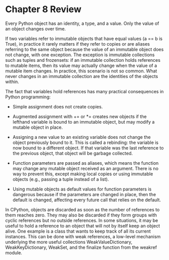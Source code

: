 # Chapter 8 Review

Every Python object has an identity, a type, and a value. Only the value 
of an object changes over time.

If two variables refer to immutable objects that have equal values 
(a == b is True), in practice it rarely matters if they refer to copies 
or are aliases referring to the same object because the value of an 
immutable object does not change, with one exception. The exception is 
immutable collections such as tuples and frozensets: if an immutable 
collection holds references to mutable items, then its value may actually
change when the value of a mutable item changes. In practice, this 
scenario is not so common. What never changes in an immutable collection 
are the identities of the objects within.

The fact that variables hold references has many practical consequences 
in Python programming:
- Simple assignment does not create copies.

- Augmented assignment with += or \*= creates new objects if the lefthand 
variable is bound to an immutable object, but may modify a mutable object
in place.

- Assigning a new value to an existing variable does not change the object
previously bound to it. This is called a rebinding: the variable is now 
bound to a different object. If that variable was the last reference to 
the previous object, that object will be garbage collected.

- Function parameters are passed as aliases, which means the function may
change any mutable object received as an argument. There is no way to 
prevent this, except making local copies or using immutable objects 
(e.g., passing a tuple instead of a list).

- Using mutable objects as default values for function parameters is 
dangerous because if the parameters are changed in place, then the default
is changed, affecting every future call that relies on the default.

In CPython, objects are discarded as soon as the number of references to 
them reaches zero. They may also be discarded if they form groups with 
cyclic references but no outside references. In some situations, it may be
useful to hold a reference to an object that will not by itself keep an 
object alive. One example is a class that wants to keep track of all its 
current instances. This can be done with weak references, a low-level 
mechanism underlying the more useful collections WeakValueDictionary, 
WeakKeyDictionary, WeakSet, and the finalize function from the weakref 
module.
